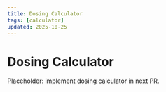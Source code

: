 ```yaml
---
title: Dosing Calculator
tags: [calculator]
updated: 2025-10-25
---
```

# Dosing Calculator

Placeholder: implement dosing calculator in next PR.

